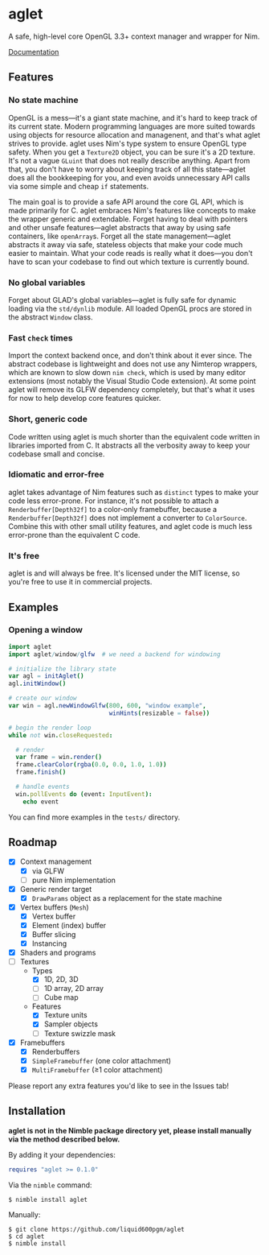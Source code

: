 # aglet

A safe, high-level core OpenGL 3.3+ context manager and wrapper for Nim.

[Documentation](https://liquid600pgm.github.io/aglet/)

## Features

### No state machine

OpenGL is a mess—it's a giant state machine, and it's hard to keep track of its
current state. Modern programming languages are more suited towards using
objects for resource allocation and managenent, and that's what aglet strives to
provide.
aglet uses Nim's type system to ensure OpenGL type safety. When you get a
`Texture2D` object, you can be sure it's a 2D texture. It's not a vague
`GLuint` that does not really describe anything.
Apart from that, you don't have to worry about keeping track of all this
state—aglet does all the bookkeeping for you, and even avoids unnecessary API
calls via some simple and cheap `if` statements.

The main goal is to provide a safe API around the core GL API, which is made
primarily for C. aglet embraces Nim's features like concepts to make the wrapper
generic and extendable. Forget having to deal with pointers and other unsafe
features—aglet abstracts that away by using safe containers, like `openArray`s.
Forget all the state management—aglet abstracts it away via safe, stateless
objects that make your code much easier to maintain. What your code reads is
really what it does—you don't have to scan your codebase to find out which
texture is currently bound.

### No global variables

Forget about GLAD's global variables—aglet is fully safe for dynamic loading via
the `std/dynlib` module. All loaded OpenGL procs are stored in the abstract
`Window` class.

### Fast `check` times

Import the context backend once, and don't think about it ever since. The
abstract codebase is lightweight and does not use any Nimterop wrappers, which
are known to slow down `nim check`, which is used by many editor extensions
(most notably the Visual Studio Code extension).
At some point aglet will remove its GLFW dependency completely, but that's what
it uses for now to help develop core features quicker.

### Short, generic code

Code written using aglet is much shorter than the equivalent code written in
libraries imported from C. It abstracts all the verbosity away to keep your
codebase small and concise.

### Idiomatic and error-free

aglet takes advantage of Nim features such as `distinct` types to make your code
less error-prone. For instance, it's not possible to attach a
`Renderbuffer[Depth32f]` to a color-only framebuffer, because a
`Renderbuffer[Depth32f]` does not implement a converter to `ColorSource`.
Combine this with other small utility features, and aglet code is much less
error-prone than the equivalent C code.

### It's free

aglet is and will always be free. It's licensed under the MIT license, so you're
free to use it in commercial projects.

## Examples

### Opening a window

```nim
import aglet
import aglet/window/glfw  # we need a backend for windowing

# initialize the library state
var agl = initAglet()
agl.initWindow()

# create our window
var win = agl.newWindowGlfw(800, 600, "window example",
                            winHints(resizable = false))

# begin the render loop
while not win.closeRequested:

  # render
  var frame = win.render()
  frame.clearColor(rgba(0.0, 0.0, 1.0, 1.0))
  frame.finish()

  # handle events
  win.pollEvents do (event: InputEvent):
    echo event
```

You can find more examples in the `tests/` directory.

## Roadmap

- [x] Context management
  - [x] via GLFW
  - [ ] pure Nim implementation
- [x] Generic render target
  - [x] `DrawParams` object as a replacement for the state machine
- [x] Vertex buffers (`Mesh`)
  - [x] Vertex buffer
  - [x] Element (index) buffer
  - [x] Buffer slicing
  - [x] Instancing
- [x] Shaders and programs
- [ ] Textures
  - Types
    - [x] 1D, 2D, 3D
    - [ ] 1D array, 2D array
    - [ ] Cube map
  - Features
    - [x] Texture units
    - [x] Sampler objects
    - [ ] Texture swizzle mask
- [x] Framebuffers
  - [x] Renderbuffers
  - [x] `SimpleFramebuffer` (one color attachment)
  - [x] `MultiFramebuffer` (≥1 color attachment)

Please report any extra features you'd like to see in the Issues tab!

## Installation

**aglet is not in the Nimble package directory yet, please install manually via
the method described below.**

By adding it your dependencies:
```nim
requires "aglet >= 0.1.0"
```

Via the `nimble` command:
```
$ nimble install aglet
```

Manually:
```
$ git clone https://github.com/liquid600pgm/aglet
$ cd aglet
$ nimble install
```
